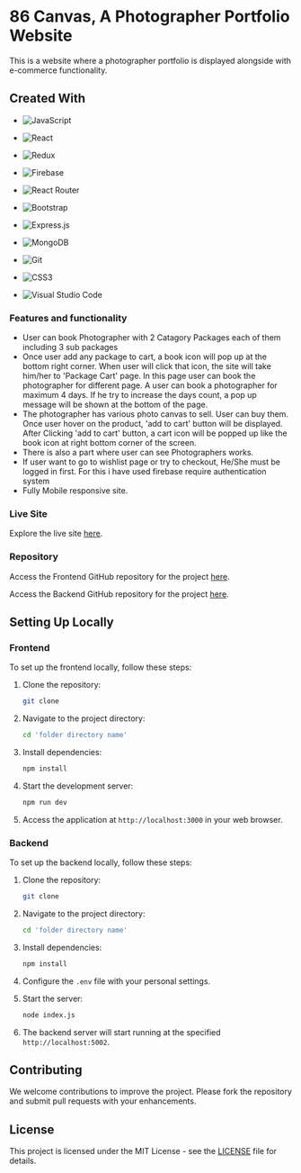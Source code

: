 # 86 Canvas, A Photographer Portfolio Website

This is a website where a photographer portfolio is displayed alongside with e-commerce functionality. 

## Created With




*  ![JavaScript](https://img.shields.io/badge/javascript-%23323330.svg?style=for-the-badge&logo=javascript&logoColor=%23F7DF1E) 
*  ![React](https://img.shields.io/badge/react-%2320232a.svg?style=for-the-badge&logo=react&logoColor=%2361DAFB)
*  ![Redux](https://img.shields.io/badge/redux-%23593d88.svg?style=for-the-badge&logo=redux&logoColor=white)
*  ![Firebase](https://img.shields.io/badge/firebase-%23039BE5.svg?style=for-the-badge&logo=firebase)
*  ![React Router](https://img.shields.io/badge/React_Router-CA4245?style=for-the-badge&logo=react-router&logoColor=white)
*  ![Bootstrap](https://img.shields.io/badge/bootstrap-%23563D7C.svg?style=for-the-badge&logo=bootstrap&logoColor=white)
* ![Express.js](https://img.shields.io/badge/express.js-%23404d59.svg?style=for-the-badge&logo=express&logoColor=%2361DAFB)
* ![MongoDB](https://img.shields.io/badge/MongoDB-%234ea94b.svg?style=for-the-badge&logo=mongodb&logoColor=white)

*  ![Git](https://img.shields.io/badge/git-%23F05033.svg?style=for-the-badge&logo=git&logoColor=white)
-  ![CSS3](https://img.shields.io/badge/css3-%231572B6.svg?style=for-the-badge&logo=css3&logoColor=white)

*  ![Visual Studio Code](https://img.shields.io/badge/Visual%20Studio%20Code-0078d7.svg?style=for-the-badge&logo=visual-studio-code&logoColor=white)






### Features and functionality
* User can book Photographer with 2 Catagory Packages each of them including 3 sub packages
* Once user add any package to cart, a book icon will pop up at the bottom right corner. When user will click that icon, the site will take him/her to 'Package Cart' page. In this page user can book the photographer for different page. A user can book a photographer for maximum 4 days. If he try to increase the days count, a pop up message will be shown at the bottom of the page. 
* The photographer has various photo canvas to sell. User can buy them. Once user hover on the product, 'add to cart' button will be displayed. After Clicking 'add to cart' button, a cart icon will be popped up like the book icon at right bottom corner of the screen. 
* There is also a part where user can see Photographers works.
* If user want to go to wishlist page or try to checkout, He/She must be logged in first. For this i have used firebase require authentication system
* Fully Mobile responsive site.


### Live Site

Explore the live site [here](https://photographer-portfolio-website-advance.vercel.app/).

### Repository

Access the Frontend GitHub repository for the project [here](https://github.com/rasel-gannicus/A-Photographer-s-Website-with-E-commerce-and-Portfolio).

Access the Backend GitHub repository for the project [here](https://github.com/rasel-gannicus/server-for-Photographer-portfolio-website).

## Setting Up Locally

### Frontend

To set up the frontend locally, follow these steps:

1. Clone the repository:
    ```bash
    git clone 
    ```

2. Navigate to the project directory:
    ```bash
    cd 'folder directory name'
    ```

3. Install dependencies:
    ```bash
    npm install
    ```

4. Start the development server:
    ```bash
    npm run dev
    ```

5. Access the application at `http://localhost:3000` in your web browser.

### Backend

To set up the backend locally, follow these steps:

1. Clone the repository:
    ```bash
    git clone 
    ```

2. Navigate to the project directory:
    ```bash
    cd 'folder directory name'
    

3. Install dependencies:
    ```bash
    npm install
    ```

4. Configure the `.env` file with your personal settings.

5. Start the server:
    ```bash
    node index.js
    ```

6. The backend server will start running at the specified `http://localhost:5002`.

## Contributing

We welcome contributions to improve the project. Please fork the repository and submit pull requests with your enhancements.

## License

This project is licensed under the MIT License - see the [LICENSE](LICENSE) file for details.

